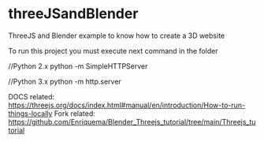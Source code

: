 # threeJSandBlender
ThreeJS and Blender example to know how to create a 3D website

To run this project you must execute next command in the folder

//Python 2.x
python -m SimpleHTTPServer

//Python 3.x
python -m http.server

DOCS related: https://threejs.org/docs/index.html#manual/en/introduction/How-to-run-things-locally
Fork related: https://github.com/Enriquema/Blender_Threejs_tutorial/tree/main/Threejs_tutorial
